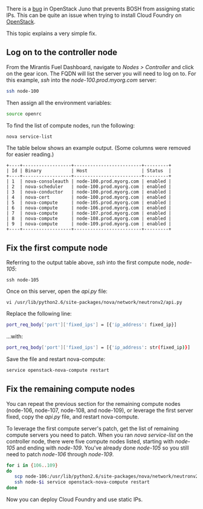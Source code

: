 
There is a [bug](https://review.openstack.org/#/c/149905/2/nova/network/neutronv2/api.py) in OpenStack Juno that prevents BOSH from assigning static IPs.  This can be quite an issue when trying to install Cloud Foundry on [OpenStack](https://github.com/cloudfoundry-community/terraform-openstack-cf-install).

This topic explains a very simple fix.

## Log on to the controller node

From the Mirantis Fuel Dashboard, navigate to _Nodes > Controller_ and click on the gear icon.  The FQDN will list the server you will need to log on to.  For this example, _ssh_ into the _node-100.prod.myorg.com_ server:

```bash
ssh node-100
```

Then assign all the environment variables:
```bash
source openrc
```

To find the list of compute nodes, run the following:
```bash
nova service-list
```

The table below shows an example output. (Some columns were removed for easier reading.)
```
+----+------------------+-------------------------+---------+
| Id | Binary           | Host                    | Status  |
+----+------------------+-------------------------+---------+
| 1  | nova-consoleauth | node-100.prod.myorg.com | enabled |
| 2  | nova-scheduler   | node-100.prod.myorg.com | enabled |
| 3  | nova-conductor   | node-100.prod.myorg.com | enabled |
| 4  | nova-cert        | node-100.prod.myorg.com | enabled |
| 5  | nova-compute     | node-105.prod.myorg.com | enabled |
| 6  | nova-compute     | node-106.prod.myorg.com | enabled |
| 7  | nova-compute     | node-107.prod.myorg.com | enabled |
| 8  | nova-compute     | node-108.prod.myorg.com | enabled |
| 9  | nova-compute     | node-109.prod.myorg.com | enabled |
+----+------------------+-------------------------+---------+
```

## Fix the first compute node

Referring to the output table above, _ssh_ into the first compute node, _node-105_: 
```
ssh node-105
```

Once on this server, open the _api.py_ file:
```
vi /usr/lib/python2.6/site-packages/nova/network/neutronv2/api.py
```

Replace the following line:
```bash
port_req_body['port']['fixed_ips'] = [{'ip_address': fixed_ip}]
```
...with:
```bash
port_req_body['port']['fixed_ips'] = [{'ip_address': str(fixed_ip)}]
```

Save the file and restart nova-compute:
```bash
service openstack-nova-compute restart
```


## Fix the remaining compute nodes

You can repeat the previous section for the remaining compute nodes (node-106, node-107, node-108, and node-109), or leverage the first server fixed, copy the _api.py_ file, and restart nova-compute.

To leverage the first compute server's patch, get the list of remaining compute servers you need to patch.
When you ran _nova service-list_ on the controller node, there were five compute nodes listed, starting with _node-105_ and ending with _node-109_. You've already done _node-105_ so you still need to patch _node-106_ through _node-109_.

```bash
for i in {106..109}
do
   scp node-106:/usr/lib/python2.6/site-packages/nova/network/neutronv2/api.py node-$i:/usr/lib/python2.6/site-packages/nova/network/neutronv2/api.py
   ssh node-$i service openstack-nova-compute restart
done
```

Now you can deploy Cloud Foundry and use static IPs.
